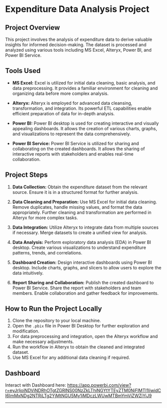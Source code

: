 # Expenditure Data Analysis Project


## Project Overview

This project involves the analysis of expenditure data to derive valuable insights for informed decision-making. The dataset is processed and analyzed using various tools including MS Excel, Alteryx, Power BI, and Power BI Service.

## Tools Used

- **MS Excel:**
  Excel is utilized for initial data cleaning, basic analysis, and data preprocessing. It provides a familiar environment for cleaning and organizing data before more complex analysis.

- **Alteryx:**
  Alteryx is employed for advanced data cleansing, transformation, and integration. Its powerful ETL capabilities enable efficient preparation of data for in-depth analysis.

- **Power BI:**
  Power BI desktop is used for creating interactive and visually appealing dashboards. It allows the creation of various charts, graphs, and visualizations to represent the data comprehensively.

- **Power BI Service:**
  Power BI Service is utilized for sharing and collaborating on the created dashboards. It allows the sharing of interactive reports with stakeholders and enables real-time collaboration.

## Project Steps

1. **Data Collection:**
   Obtain the expenditure dataset from the relevant source. Ensure it is in a structured format for further analysis.

2. **Data Cleaning and Preparation:**
   Use MS Excel for initial data cleaning. Remove duplicates, handle missing values, and format the data appropriately. Further cleaning and transformation are performed in Alteryx for more complex tasks.

3. **Data Integration:**
   Utilize Alteryx to integrate data from multiple sources if necessary. Merge datasets to create a unified view for analysis.

4. **Data Analysis:**
   Perform exploratory data analysis (EDA) in Power BI desktop. Create various visualizations to understand expenditure patterns, trends, and correlations.

5. **Dashboard Creation:**
   Design interactive dashboards using Power BI desktop. Include charts, graphs, and slicers to allow users to explore the data intuitively.

6. **Report Sharing and Collaboration:**
   Publish the created dashboard to Power BI Service. Share the report with stakeholders and team members. Enable collaboration and gather feedback for improvements.

## How to Run the Project Locally

1. Clone the repository to your local machine.
2. Open the `.pbix` file in Power BI Desktop for further exploration and modification.
3. For data preprocessing and integration, open the Alteryx workflow and make necessary adjustments.
4. Run the workflow in Alteryx to obtain the cleaned and integrated dataset.
5. Use MS Excel for any additional data cleaning if required.

## Dashboard

Interact with Dashboard here:
https://app.powerbi.com/view?r=eyJrIjoiNDViNDRhOTgtZGRlNS00NzZkLThiNGYtYTEyZTM0NjFlMTI1IiwidCI6ImMxNDg2NTRiLTg2YjMtNGU5My1iMDczLWUwMTBmYmViZWZiYiJ9



---
